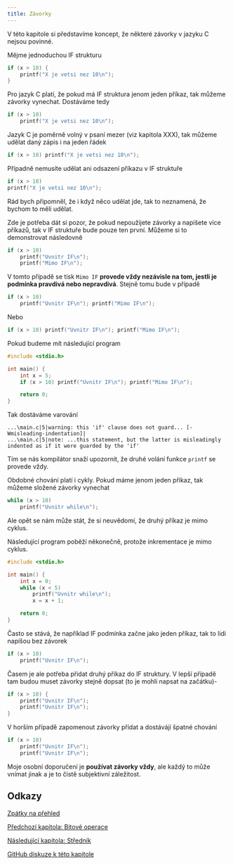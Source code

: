 ```yaml
---
title: Závorky
---
```


V této kapitole si představíme koncept, že některé závorky v jazyku C nejsou povinné.

Mějme jednoduchou IF strukturu

```c
if (x > 10) {
    printf("X je vetsi nez 10\n");
}
```

Pro jazyk C platí, že pokud má IF struktura jenom jeden příkaz, tak můžeme závorky vynechat. Dostáváme tedy

```c
if (x > 10)
    printf("X je vetsi nez 10\n");
```

Jazyk C je poměrně volný v psaní mezer (viz kapitola XXX), tak můžeme udělat daný zápis i na jeden řádek

```c
if (x > 10) printf("X je vetsi nez 10\n");
```

Případně nemusíte udělat ani odsazení příkazu v IF struktuře

```c
if (x > 10)
printf("X je vetsi nez 10\n");
```

Rád bych připomněl, že i když něco udělat jde, tak to neznamená, že bychom to měli udělat.

Zde je potřeba dát si pozor, že pokud nepoužijete závorky a napíšete více příkazů, tak v IF struktuře bude pouze ten první. Můžeme si to demonstrovat následovně

```c
if (x > 10)
    printf("Uvnitr IF\n");
    printf("Mimo IF\n");
```

V tomto případě se tisk `Mimo IF` **provede vždy nezávisle na tom, jestli je podmínka pravdivá nebo nepravdivá**. Stejně tomu bude v případě

```c
if (x > 10)
    printf("Uvnitr IF\n"); printf("Mimo IF\n");
```

Nebo

```c
if (x > 10) printf("Uvnitr IF\n"); printf("Mimo IF\n");
```

Pokud budeme mít následující program
```c
#include <stdio.h>

int main() {
    int x = 5;
    if (x > 10) printf("Uvnitr IF\n"); printf("Mimo IF\n");

    return 0;
}
```

Tak dostáváme varování
```
...\main.c|5|warning: this 'if' clause does not guard... [-Wmisleading-indentation]|
...\main.c|5|note: ...this statement, but the latter is misleadingly indented as if it were guarded by the 'if'
```

Tím se nás kompilátor snaží upozornit, že druhé volání funkce `printf` se provede vždy.

Obdobné chování platí i cykly. Pokud máme jenom jeden příkaz, tak můžeme složené závorky vynechat

```c
while (x > 10)
    printf("Uvnitr while\n");
```

Ale opět se nám může stát, že si neuvědomí, že druhý příkaz je mimo cyklus.

Následující program poběží někonečně, protože inkrementace je mimo cyklus.

```c
#include <stdio.h>

int main() {
    int x = 0;
    while (x < 5)
        printf("Uvnitr while\n");
        x = x + 1;

    return 0;
}
```

Často se stává, že například IF podmínka začne jako jeden příkaz, tak to lidi napíšou bez závorek

```c
if (x > 10)
    printf("Uvnitr IF\n");
```

Časem je ale potřeba přidat druhý příkaz do IF struktury. V lepší případě tam budou muset závorky stejně dopsat (to je mohli napsat na začátku)-
```c
if (x > 10) {
    printf("Uvnitr IF\n");
    printf("Uvnitr IF\n");
}
```

V horším případě zapomenout závorky přídat a dostávájí špatné chování
```c
if (x > 10)
    printf("Uvnitr IF\n");
    printf("Uvnitr IF\n");
```

Moje osobní doporučení je **používat závorky vždy**, ale každý to může vnímat jinak a je to čistě subjektivní záležitost.


## Odkazy
[Zpátky na přehled](./index.md)

[Předchozí kapitola: Bitové operace](./volitelne-bitove-operace.md)

[Následující kapitola: Středník](./volitelne-strednik.md)

[GitHub diskuze k této kapitole](https://github.com/tomasbruckner/c_lectures/discussions/44)

